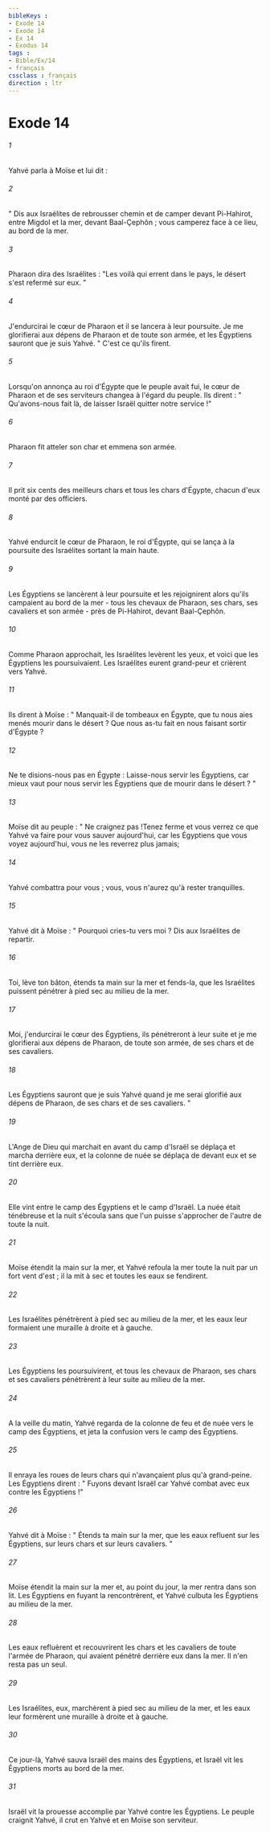 ```yaml
---
bibleKeys : 
- Exode 14
- Exode 14
- Ex 14
- Exodus 14
tags : 
- Bible/Ex/14
- français
cssclass : français
direction : ltr
---
```


# Exode 14

###### 1
Yahvé parla à Moïse et lui dit : 
###### 2
" Dis aux Israélites de rebrousser chemin et de camper devant Pi-Hahirot, entre Migdol et la mer, devant Baal-Çephôn ; vous camperez face à ce lieu, au bord de la mer. 
###### 3
Pharaon dira des Israélites : "Les voilà qui errent dans le pays, le désert s'est refermé sur eux. " 
###### 4
J'endurcirai le cœur de Pharaon et il se lancera à leur poursuite. Je me glorifierai aux dépens de Pharaon et de toute son armée, et les Égyptiens sauront que je suis Yahvé. " C'est ce qu'ils firent. 
###### 5
Lorsqu'on annonça au roi d'Égypte que le peuple avait fui, le cœur de Pharaon et de ses serviteurs changea à l'égard du peuple. Ils dirent : " Qu'avons-nous fait là, de laisser Israël quitter notre service !" 
###### 6
Pharaon fit atteler son char et emmena son armée. 
###### 7
Il prit six cents des meilleurs chars et tous les chars d'Égypte, chacun d'eux monté par des officiers. 
###### 8
Yahvé endurcit le cœur de Pharaon, le roi d'Égypte, qui se lança à la poursuite des Israélites sortant la main haute. 
###### 9
Les Égyptiens se lancèrent à leur poursuite et les rejoignirent alors qu'ils campaient au bord de la mer - tous les chevaux de Pharaon, ses chars, ses cavaliers et son armée - près de Pi-Hahirot, devant Baal-Çephôn. 
###### 10
Comme Pharaon approchait, les Israélites levèrent les yeux, et voici que les Égyptiens les poursuivaient. Les Israélites eurent grand-peur et crièrent vers Yahvé. 
###### 11
Ils dirent à Moïse : " Manquait-il de tombeaux en Égypte, que tu nous aies menés mourir dans le désert ? Que nous as-tu fait en nous faisant sortir d'Égypte ? 
###### 12
Ne te disions-nous pas en Égypte : Laisse-nous servir les Égyptiens, car mieux vaut pour nous servir les Égyptiens que de mourir dans le désert ? " 
###### 13
Moïse dit au peuple : " Ne craignez pas !Tenez ferme et vous verrez ce que Yahvé va faire pour vous sauver aujourd'hui, car les Égyptiens que vous voyez aujourd'hui, vous ne les reverrez plus jamais; 
###### 14
Yahvé combattra pour vous ; vous, vous n'aurez qu'à rester tranquilles. 
###### 15
Yahvé dit à Moïse : " Pourquoi cries-tu vers moi ? Dis aux Israélites de repartir. 
###### 16
Toi, lève ton bâton, étends ta main sur la mer et fends-la, que les Israélites puissent pénétrer à pied sec au milieu de la mer. 
###### 17
Moi, j'endurcirai le cœur des Égyptiens, ils pénétreront à leur suite et je me glorifierai aux dépens de Pharaon, de toute son armée, de ses chars et de ses cavaliers. 
###### 18
Les Égyptiens sauront que je suis Yahvé quand je me serai glorifié aux dépens de Pharaon, de ses chars et de ses cavaliers. "
###### 19
L'Ange de Dieu qui marchait en avant du camp d'Israël se déplaça et marcha derrière eux, et la colonne de nuée se déplaça de devant eux et se tint derrière eux. 
###### 20
Elle vint entre le camp des Égyptiens et le camp d'Israël. La nuée était ténébreuse et la nuit s'écoula sans que l'un puisse s'approcher de l'autre de toute la nuit. 
###### 21
Moïse étendit la main sur la mer, et Yahvé refoula la mer toute la nuit par un fort vent d'est ; il la mit à sec et toutes les eaux se fendirent. 
###### 22
Les Israélites pénétrèrent à pied sec au milieu de la mer, et les eaux leur formaient une muraille à droite et à gauche. 
###### 23
Les Égyptiens les poursuivirent, et tous les chevaux de Pharaon, ses chars et ses cavaliers pénétrèrent à leur suite au milieu de la mer. 
###### 24
A la veille du matin, Yahvé regarda de la colonne de feu et de nuée vers le camp des Égyptiens, et jeta la confusion vers le camp des Égyptiens. 
###### 25
Il enraya les roues de leurs chars qui n'avançaient plus qu'à grand-peine. Les Égyptiens dirent : " Fuyons devant Israël car Yahvé combat avec eux contre les Égyptiens !" 
###### 26
Yahvé dit à Moïse : " Étends ta main sur la mer, que les eaux refluent sur les Égyptiens, sur leurs chars et sur leurs cavaliers. " 
###### 27
Moïse étendit la main sur la mer et, au point du jour, la mer rentra dans son lit. Les Égyptiens en fuyant la rencontrèrent, et Yahvé culbuta les Égyptiens au milieu de la mer. 
###### 28
Les eaux refluèrent et recouvrirent les chars et les cavaliers de toute l'armée de Pharaon, qui avaient pénétré derrière eux dans la mer. Il n'en resta pas un seul. 
###### 29
Les Israélites, eux, marchèrent à pied sec au milieu de la mer, et les eaux leur formèrent une muraille à droite et à gauche. 
###### 30
Ce jour-là, Yahvé sauva Israël des mains des Égyptiens, et Israël vit les Égyptiens morts au bord de la mer. 
###### 31
Israël vit la prouesse accomplie par Yahvé contre les Égyptiens. Le peuple craignit Yahvé, il crut en Yahvé et en Moïse son serviteur. 
